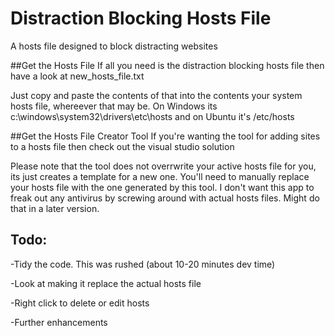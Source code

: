 # Distraction Blocking Hosts File
A hosts file designed to block distracting websites

##Get the Hosts File
If all you need is the distraction blocking hosts file then have a look at new_hosts_file.txt

Just copy and paste the contents of that into the contents your system hosts file, whereever that may be. On Windows its c:\windows\system32\drivers\etc\hosts and on Ubuntu it's /etc/hosts

##Get the Hosts File Creator Tool
If you're wanting the tool for adding sites to a hosts file then check out the visual studio solution

Please note that the tool does not overrwrite your active hosts file for you, its just creates a template for a new one.  You'll need to manually replace your hosts file with the one generated by this tool. I don't want this app to freak out any antivirus by screwing around with actual hosts files. Might do that in a later version.


## Todo:

-Tidy the code. This was rushed (about 10-20 minutes dev time)

-Look at making it replace the actual hosts file

-Right click to delete or edit hosts

-Further enhancements
